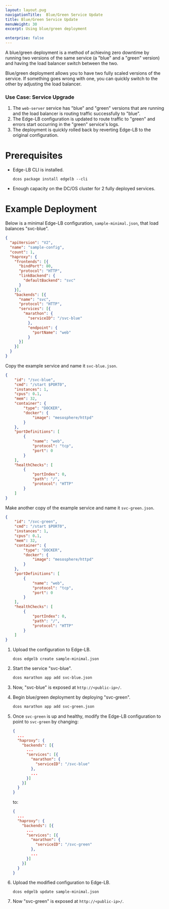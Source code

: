 ```yaml
---
layout: layout.pug
navigationTitle:  Blue/Green Service Update
title: Blue/Green Service Update
menuWeight: 30
excerpt: Using blue/green deployment 

enterprise: false
---
```


A blue/green deployment is a method of achieving zero downtime by running two versions of the same service (a "blue" and a "green" version) and having the load balancer switch between the two.

Blue/green deployment allows you to have two fully scaled versions of the service. If something goes wrong with one, you can quickly switch to the other by adjusting the load balancer.

### Use Case: Service Upgrade

1. The `web-server` service has "blue" and "green" versions that are running and the load balancer is routing traffic successfully to "blue".
1. The Edge-LB configuration is updated to route traffic to "green" and errors start occurring in the "green" service's logs.
1. The deployment is quickly rolled back by reverting Edge-LB to the original configuration.

# Prerequisites

* Edge-LB CLI is installed.

  ```
  dcos package install edgelb --cli
  ```

* Enough capacity on the DC/OS cluster for 2 fully deployed services.

# Example Deployment

Below is a minimal Edge-LB configuration, `sample-minimal.json`, that load balances "svc-blue".

```json
{
  "apiVersion": "V2",
  "name": "sample-config",
  "count": 1,
  "haproxy": {
    "frontends": [{
      "bindPort": 80,
      "protocol": "HTTP",
      "linkBackend": {
        "defaultBackend": "svc"
      }
    }],
    "backends": [{
      "name": "svc",
      "protocol": "HTTP",
      "services": [{
        "marathon": {
          "serviceID": "/svc-blue"
          },
          "endpoint": {
            "portName": "web"
          }
      }]
    }]
  }
}
```

Copy the example service and name it `svc-blue.json`.

```json
{
    "id": "/svc-blue",
    "cmd": "/start $PORT0",
    "instances": 1,
    "cpus": 0.1,
    "mem": 32,
    "container": {
        "type": "DOCKER",
        "docker": {
            "image": "mesosphere/httpd"
        }
    },
    "portDefinitions": [
        {
            "name": "web",
            "protocol": "tcp",
            "port": 0
        }
    ],
    "healthChecks": [
        {
            "portIndex": 0,
            "path": "/",
            "protocol": "HTTP"
        }
    ]
}
```

Make another copy of the example service and name it `svc-green.json`.

```json
{
    "id": "/svc-green",
    "cmd": "/start $PORT0",
    "instances": 1,
    "cpus": 0.1,
    "mem": 32,
    "container": {
        "type": "DOCKER",
        "docker": {
            "image": "mesosphere/httpd"
        }
    },
    "portDefinitions": [
        {
            "name": "web",
            "protocol": "tcp",
            "port": 0
        }
    ],
    "healthChecks": [
        {
            "portIndex": 0,
            "path": "/",
            "protocol": "HTTP"
        }
    ]
}
```

1. Upload the configuration to Edge-LB.

   ```
   dcos edgelb create sample-minimal.json
   ```

1. Start the service "svc-blue".

   ```bash
   dcos marathon app add svc-blue.json
   ```

1. Now, "svc-blue" is exposed at `http://<public-ip>/`.

1. Begin blue/green deployment by deploying "svc-green".

   ```bash
   dcos marathon app add svc-green.json
   ```

1. Once `svc-green` is up and healthy, modify the Edge-LB configuration to point to `svc-green` by changing:

   ```json
   {
     ...
     "haproxy": {
       "backends": [{
         ...
         "services": [{
           "marathon": {
             "serviceID": "/svc-blue"
           },
           ...
         }]
       }]
     }
   }
   ```

   to:

   ```json
   {
     ...
     "haproxy": {
       "backends": [{
         ...
         "services": [{
           "marathon": {
             "serviceID": "/svc-green"
           },
           ...
         }]
       }]
     }
   }
   ```

1. Upload the modified configuration to Edge-LB.

   ```
   dcos edgelb update sample-minimal.json
   ```

1. Now "svc-green" is exposed at `http://<public-ip>/`.
